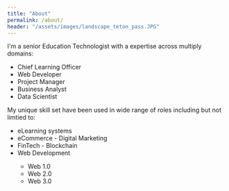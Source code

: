 ```yaml
---
title: "About"
permalink: /about/
header: "/assets/images/landscape_teton_pass.JPG"
---
```

I'm a senior Education Technologist with a expertise across multiply domains:
<ul>
	<li> Chief Learning Officer	</li>
	<li> Web Developer			</li>
	<li> Project Manager		</li> 
	<li> Business Analyst		</li>
	<li> Data Scientist			</li>
</ul>

<p>
My unique skill set have been used in wide range of roles including but not limtied to:
</p>

<ul>
	<li>eLearning systems</li>
	<li>eCommerce - Digital Marketing</li> 
	<li>FinTech - Blockchain</li>
	<li>Web Development  </li>
		 <ul>
			<li>Web 1.0 </li>
			<li>Web 2.0 </li>
			<li>Web 3.0 </li>
		</ul>
</ul>


 